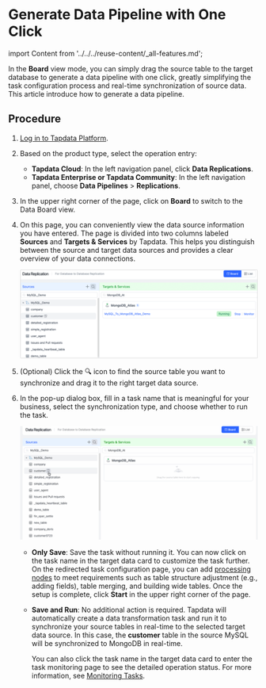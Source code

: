 # Generate Data Pipeline with One Click

import Content from '../../../reuse-content/_all-features.md';

<Content />

In the **Board** view mode, you can simply drag the source table to the target database to generate a data pipeline with one click, greatly simplifying the task configuration process and real-time synchronization of source data. This article introduce how to generate a data pipeline.

## Procedure

1. [Log in to Tapdata Platform](../../log-in.md).

2. Based on the product type, select the operation entry:

    * **Tapdata Cloud**: In the left navigation panel, click **Data Replications**.
    * **Tapdata Enterprise or Tapdata Community**: In the left navigation panel, choose **Data Pipelines** > **Replications**.
3. In the upper right corner of the page, click on **Board** to switch to the Data Board view.

4. On this page, you can conveniently view the data source information you have entered. The page is divided into two columns labeled **Sources** and **Targets & Services** by Tapdata. This helps you distinguish between the source and target data sources and provides a clear overview of your data connections.

   ![Data Integration Mode Page](../../../images/view_etl_dashboard.png)

5. (Optional) Click the 🔍 icon to find the source table you want to synchronize and drag it to the right target data source.

6. In the pop-up dialog box, fill in a task name that is meaningful for your business, select the synchronization type, and choose whether to run the task.

   ![Create Task](../../../images/create_etl_task.gif)

   - **Only Save**: Save the task without running it. You can now click on the task name in the target data card to customize the task further. On the redirected task configuration page, you can add [processing nodes](../data-development/process-node) to meet requirements such as table structure adjustment (e.g., adding fields), table merging, and building wide tables. Once the setup is complete, click **Start** in the upper right corner of the page.

   - **Save and Run**: No additional action is required. Tapdata will automatically create a data transformation task and run it to synchronize your source tables in real-time to the selected target data source. In this case, the **customer** table in the source MySQL will be synchronized to MongoDB in real-time.

      You can also click the task name in the target data card to enter the task monitoring page to see the detailed operation status. For more information, see [Monitoring Tasks](monitor-task.md).

